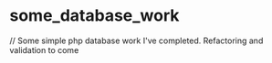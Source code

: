 # some_database_work

// Some simple php database work I've completed. Refactoring and validation to come
